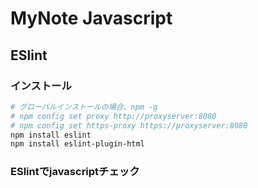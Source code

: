 # MyNote Javascript #

## ESlint ##

### インストール ###

~~~bash
# グローバルインストールの場合、npm -g
# npm config set proxy http://proxyserver:8080
# npm config set https-proxy https://proxyserver:8080
npm install eslint
npm install eslint-plugin-html
~~~

### ESlintでjavascriptチェック ###


